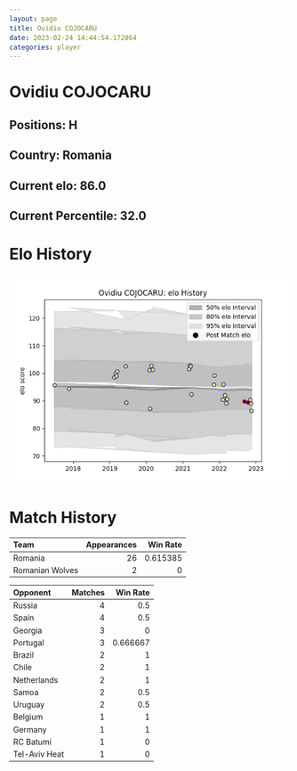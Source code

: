 ```yaml
---  
layout: page  
title: Ovidiu COJOCARU  
date: 2023-02-24 14:44:54.172864  
categories: player  
---
```

# Ovidiu COJOCARU

## Positions: H

## Country: Romania

## Current elo: 86.0

## Current Percentile: 32.0

# Elo History


![elo history](history_OvidiuCOJOCARU.png)
# Match History


| Team            |   Appearances |   Win Rate |
|:----------------|--------------:|-----------:|
| Romania         |            26 |   0.615385 |
| Romanian Wolves |             2 |   0        |

| Opponent      |   Matches |   Win Rate |
|:--------------|----------:|-----------:|
| Russia        |         4 |   0.5      |
| Spain         |         4 |   0.5      |
| Georgia       |         3 |   0        |
| Portugal      |         3 |   0.666667 |
| Brazil        |         2 |   1        |
| Chile         |         2 |   1        |
| Netherlands   |         2 |   1        |
| Samoa         |         2 |   0.5      |
| Uruguay       |         2 |   0.5      |
| Belgium       |         1 |   1        |
| Germany       |         1 |   1        |
| RC Batumi     |         1 |   0        |
| Tel-Aviv Heat |         1 |   0        |